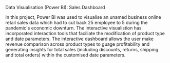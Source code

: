 Data Visualisation (Power BI): Sales Dashboard <br />

In this project, Power BI was used to visualise an unamed business online retail sales data which had to cut back 25 employee to 5 during the pandemic's economic downturn. The interactive visualistion has incorporated interaction tools that faciliate the modification of product type and date parameters. The interactive dashboard allows the user make revenue comparison across product types to guage profitability and generating insights for total sales (including discounts, returns, shipping and total orders) within the customised date parameters.

